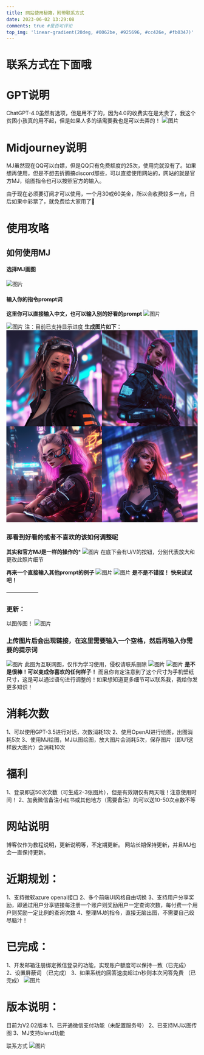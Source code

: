 ```yaml
---
title: 网站使用秘籍，附带联系方式
date: 2023-06-02 13:29:08
comments: true #是否可评论 
top_img: 'linear-gradient(20deg, #0062be, #925696, #cc426e, #fb0347)'
---
```

# 联系方式在下面哦

# GPT说明
ChatGPT-4.0虽然有选项，但是用不了的，因为4.0的收费实在是太贵了，我这个贫困小孩真的用不起，但是如果人多的话需要我也是可以去弄的！
![图片](Pasted-image-20230603224436.png)
# Midjourney说明
MJ虽然现在QQ可以白嫖，但是QQ只有免费额度的25次，使用完就没有了。如果想再使用，但是不想去折腾搞discord那些，可以直接使用网站的，网站的就是官方MJ，绘图指令也可以按照官方的输入。

由于现在必须要订阅才可以使用，一个月30或60美金，所以会收费较多一点，日后如果中彩票了，就免费给大家用了👻


# 使用攻略
## 如何使用MJ
#### 选择MJ画图
![图片](Pasted-image-20230603225414.png)

#### 输入你的指令prompt词
**这里你可以直接输入中文，也可以输入别的好看的prompt**
![图片](Pasted-image-20230603225517.png)

![图片](Pasted-image-20230603225805.png)
注：目前已支持显示进度
**生成图片如下：**
![图片](1.png)

### 那看到好看的或者不喜欢的该如何调整呢
**其实和官方MJ是一样的操作的***
![图片](Pasted-image-20230603230058.png)
在底下会有U/V的按钮，分别代表放大和更改此照片细节

**再来一个直接输入其他prompt的例子**
![图片](Pasted-image-20230603231544.png)
![图片](pilzuadomuu166_6120559236135594_4fb84f6b-49cd-45b0-8fda-2e24766d90ff.png)
**是不是不错捏！** **快来试试吧！**

——————
### **更新：**
以图传图！
![图片](Pasted-image-20230603232227.png)

### 上传图片后会出现链接，**在这里需要输入一个空格**，然后再输入你需要的提示词
![图片](Pasted-image-20230603232442.png)
此图为互联网图，仅作为学习使用，侵权请联系删除
![图片](Snipaste_2023-06-03_23-23-08.jpg)
![图片](pilzuadomuu166_5296600474003368_996c49f8-11d2-4a55-9725-f04da48f228d.png)
**是不是很棒！可以变成你喜欢的任何样子！** 而且你肯定注意到了这个尺寸为手机壁纸尺寸，这是可以通过语句进行调整的！如果想知道更多细节可以联系我，我给你发更多知识！


# 消耗次数
1、可以使用GPT-3.5进行对话，次数消耗1次
2、使用OpenAI进行绘图，出图消耗5次
3、使用MJ绘图，MJ以图绘图，放大图片会消耗5次，保存图片（即U1这样放大图片）会消耗10次

# 福利
1、登录即送50次次数（可生成2-3张图片），但是有效期仅有两天哦！注意使用时间！
2、加我微信备注小红书或其他地方（需要备注）的可以送10-50次点数不等

# 网站说明
博客仅作为教程说明，更新说明等，不定期更新。
网站长期保持更新，并且MJ也会一直保持更新。

# 近期规划：
1、支持微软azure openai接口
2、多个前端UI风格自由切换
3、支持用户分享奖励，即通过用户分享链接每注册一个账户则奖励用户一定查询次数，每付费一个用户则奖励一定比例的查询次数
4、整理MJ的指令，直接无脑出图，不需要自己绞尽脑汁！

# 已完成：
1、开发邮箱注册绑定微信登录的功能，实现账户额度可以保持一致（已完成）
2、设置屏蔽词  （已完成）
3、如果系统的回答速度超过n秒则本次问答免费  （已完成）
![图片](Pasted-image-20230603232641.png)

# 版本说明：
目前为V2.02版本
1、已开通微信支付功能（未配置服务号）
2、已支持MJ以图传图
3、MJ支持blend功能

   联系方式
![图片](Pasted-image-20230603234343.png)

